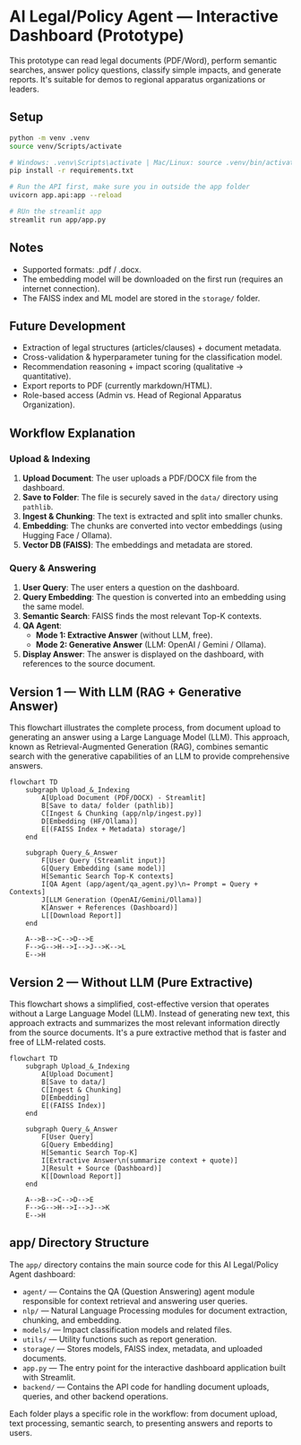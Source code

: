 # AI Legal/Policy Agent — Interactive Dashboard (Prototype)

This prototype can read legal documents (PDF/Word), perform semantic searches, answer policy questions, classify simple impacts, and generate reports. It's suitable for demos to regional apparatus organizations or leaders.

## Setup
```bash
python -m venv .venv
source venv/Scripts/activate

# Windows: .venv\Scripts\activate | Mac/Linux: source .venv/bin/activate
pip install -r requirements.txt

# Run the API first, make sure you in outside the app folder
uvicorn app.api:app --reload

# RUn the streamlit app
streamlit run app/app.py
```

## Notes
- Supported formats: .pdf / .docx.
- The embedding model will be downloaded on the first run (requires an internet connection).
- The FAISS index and ML model are stored in the `storage/` folder.

## Future Development
- Extraction of legal structures (articles/clauses) + document metadata.
- Cross-validation & hyperparameter tuning for the classification model.
- Recommendation reasoning + impact scoring (qualitative → quantitative).
- Export reports to PDF (currently markdown/HTML).
- Role-based access (Admin vs. Head of Regional Apparatus Organization).

## Workflow Explanation

### Upload & Indexing
1.  **Upload Document**: The user uploads a PDF/DOCX file from the dashboard.
2.  **Save to Folder**: The file is securely saved in the `data/` directory using `pathlib`.
3.  **Ingest & Chunking**: The text is extracted and split into smaller chunks.
4.  **Embedding**: The chunks are converted into vector embeddings (using Hugging Face / Ollama).
5.  **Vector DB (FAISS)**: The embeddings and metadata are stored.

### Query & Answering
1.  **User Query**: The user enters a question on the dashboard.
2.  **Query Embedding**: The question is converted into an embedding using the same model.
3.  **Semantic Search**: FAISS finds the most relevant Top-K contexts.
4.  **QA Agent**:
    *   **Mode 1: Extractive Answer** (without LLM, free).
    *   **Mode 2: Generative Answer** (LLM: OpenAI / Gemini / Ollama).
5.  **Display Answer**: The answer is displayed on the dashboard, with references to the source document.

## Version 1 — With LLM (RAG + Generative Answer)

This flowchart illustrates the complete process, from document upload to generating an answer using a Large Language Model (LLM). This approach, known as Retrieval-Augmented Generation (RAG), combines semantic search with the generative capabilities of an LLM to provide comprehensive answers.

```mermaid
flowchart TD
    subgraph Upload_&_Indexing
        A[Upload Document (PDF/DOCX) - Streamlit]
        B[Save to data/ folder (pathlib)]
        C[Ingest & Chunking (app/nlp/ingest.py)]
        D[Embedding (HF/Ollama)]
        E[(FAISS Index + Metadata) storage/]
    end

    subgraph Query_&_Answer
        F[User Query (Streamlit input)]
        G[Query Embedding (same model)]
        H[Semantic Search Top-K contexts]
        I[QA Agent (app/agent/qa_agent.py)\n→ Prompt = Query + Contexts]
        J[LLM Generation (OpenAI/Gemini/Ollama)]
        K[Answer + References (Dashboard)]
        L[[Download Report]]
    end

    A-->B-->C-->D-->E
    F-->G-->H-->I-->J-->K-->L
    E-->H
```

## Version 2 — Without LLM (Pure Extractive)

This flowchart shows a simplified, cost-effective version that operates without a Large Language Model (LLM). Instead of generating new text, this approach extracts and summarizes the most relevant information directly from the source documents. It's a pure extractive method that is faster and free of LLM-related costs.

```mermaid
flowchart TD
    subgraph Upload_&_Indexing
        A[Upload Document]
        B[Save to data/]
        C[Ingest & Chunking]
        D[Embedding]
        E[(FAISS Index)]
    end

    subgraph Query_&_Answer
        F[User Query]
        G[Query Embedding]
        H[Semantic Search Top-K]
        I[Extractive Answer\n(summarize context + quote)]
        J[Result + Source (Dashboard)]
        K[[Download Report]]
    end

    A-->B-->C-->D-->E
    F-->G-->H-->I-->J-->K
    E-->H
```

## app/ Directory Structure

The `app/` directory contains the main source code for this AI Legal/Policy Agent dashboard:

- `agent/` — Contains the QA (Question Answering) agent module responsible for context retrieval and answering user queries.
- `nlp/` — Natural Language Processing modules for document extraction, chunking, and embedding.
- `models/` — Impact classification models and related files.
- `utils/` — Utility functions such as report generation.
- `storage/` — Stores models, FAISS index, metadata, and uploaded documents.
- `app.py` — The entry point for the interactive dashboard application built with Streamlit.
- `backend/` — Contains the API code for handling document uploads, queries, and other backend operations.

Each folder plays a specific role in the workflow: from document upload, text processing, semantic search, to presenting answers and reports to users.


